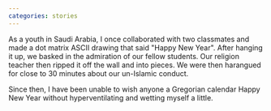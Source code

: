 ```yaml
---
categories: stories
---
```


As a youth in Saudi Arabia, I once collaborated with two classmates and made a dot matrix ASCII drawing that said "Happy New Year". After hanging it up, we basked in the admiration of our fellow students. Our religion teacher then ripped it off the wall and into pieces. We were then harangued for close to 30 minutes about our un-Islamic conduct. 

Since then, I have been unable to wish anyone a Gregorian calendar Happy New Year without hyperventilating and wetting myself a little.